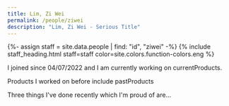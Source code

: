 ```yaml
---
title: Lim, Zi Wei
permalink: /people/ziwei
description: "Lim, Zi Wei - Serious Title"
---
```


{%- assign staff = site.data.people | find: "id", "ziwei" -%}
{% include staff_heading.html staff=staff color=site.colors.function-colors.eng %}

<p>I joined since 04/07/2022 and I am currently working on currentProducts.</p>

<p>Products I worked on before include pastProducts</p>

<p>Three things I've done recently which I'm proud of are...</p>

